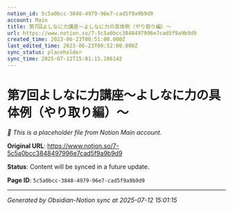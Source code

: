 ```yaml
---
notion_id: 5c5a0bcc-3848-4979-96e7-cad5f9a9b9d9
account: Main
title: 第7回よしなに力講座〜よしなに力の具体例（やり取り編）〜
url: https://www.notion.so/7-5c5a0bcc3848497996e7cad5f9a9b9d9
created_time: 2023-06-23T00:51:00.000Z
last_edited_time: 2023-06-23T00:52:00.000Z
sync_status: placeholder
sync_time: 2025-07-12T15:01:15.106142
---
```


# 第7回よしなに力講座〜よしなに力の具体例（やり取り編）〜

*🔄 This is a placeholder file from Notion Main account.*

**Original URL**: https://www.notion.so/7-5c5a0bcc3848497996e7cad5f9a9b9d9

**Status**: Content will be synced in a future update.

**Page ID**: `5c5a0bcc-3848-4979-96e7-cad5f9a9b9d9`

---

*Generated by Obsidian-Notion sync at 2025-07-12 15:01:15*
